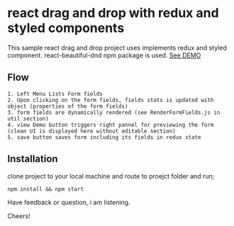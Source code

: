 # react drag and drop with redux and styled components

This sample react drag and drop project uses implements redux and styled component. react-beautiful-dnd npm package is used.
[See DEMO](https://react-dnd-forms.netlify.app/)

## Flow 
    1. Left Menu Lists Form fields
    2. Upon clicking on the form fields, fields stats is updated with object (properties of the form fields)
    3. form fields are dynamically rendered (see RenderFormFields.js in util section)
    4. view Demo button triggers right pannel for previewing the form (clean UI is displayed here without editable section)
    5. save button saves form including its fields in redux state

## Installation 
clone project to your local machine and route to proejct folder and run;

```
npm install && npm start
```

Have feedback or question, i am listening.

Cheers!